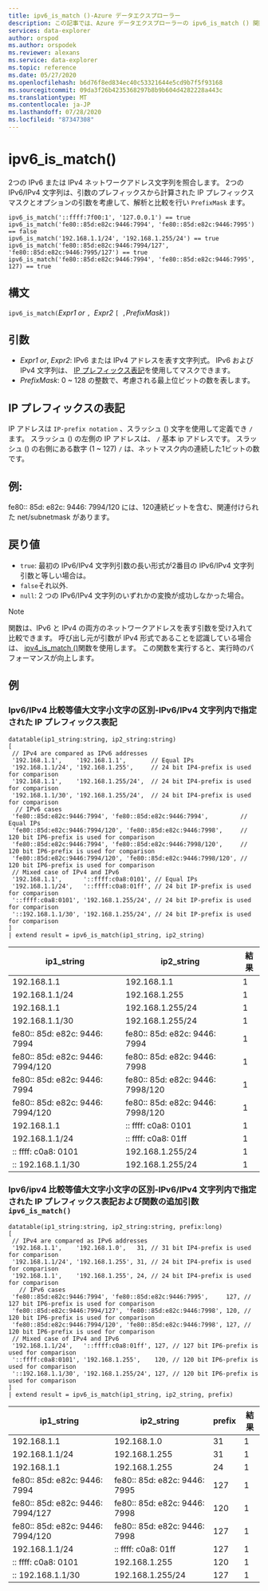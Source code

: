 ```yaml
---
title: ipv6_is_match ()-Azure データエクスプローラー
description: この記事では、Azure データエクスプローラーの ipv6_is_match () 関数について説明します。
services: data-explorer
author: orspod
ms.author: orspodek
ms.reviewer: alexans
ms.service: data-explorer
ms.topic: reference
ms.date: 05/27/2020
ms.openlocfilehash: b6d76f8ed834ec40c53321644e5cd9b7f5f93168
ms.sourcegitcommit: 09da3f26b4235368297b8b9b604d4282228a443c
ms.translationtype: MT
ms.contentlocale: ja-JP
ms.lasthandoff: 07/28/2020
ms.locfileid: "87347308"
---
```

# <a name="ipv6_is_match"></a>ipv6_is_match()

2つの IPv6 または IPv4 ネットワークアドレス文字列を照合します。 2つの IPv6/IPv4 文字列は、引数のプレフィックスから計算された IP プレフィックスマスクとオプションの引数を考慮して、解析と比較を行い `PrefixMask` ます。

```kusto
ipv6_is_match('::ffff:7f00:1', '127.0.0.1') == true
ipv6_is_match('fe80::85d:e82c:9446:7994', 'fe80::85d:e82c:9446:7995') == false
ipv6_is_match('192.168.1.1/24', '192.168.1.255/24') == true
ipv6_is_match('fe80::85d:e82c:9446:7994/127', 'fe80::85d:e82c:9446:7995/127') == true
ipv6_is_match('fe80::85d:e82c:9446:7994', 'fe80::85d:e82c:9446:7995', 127) == true
```

## <a name="syntax"></a>構文

`ipv6_is_match(`*Expr1 or* `, `*Expr2* `[ ,`*PrefixMask*`])`

## <a name="arguments"></a>引数

* *Expr1 or*, *Expr2*: IPv6 または IPv4 アドレスを表す文字列式。 IPv6 および IPv4 文字列は、 [IP プレフィックス表記](#ip-prefix-notation)を使用してマスクできます。
* *PrefixMask*: 0 ~ 128 の整数で、考慮される最上位ビットの数を表します。

## <a name="ip-prefix-notation"></a>IP プレフィックスの表記
 
IP アドレスは `IP-prefix notation` 、スラッシュ () 文字を使用して定義でき `/` ます。
スラッシュ () の左側の IP アドレスは、 `/` 基本 ip アドレスです。 スラッシュ () の右側にある数字 (1 ~ 127) `/` は、ネットマスク内の連続した1ビットの数です。 

## <a name="example"></a>例:
fe80:: 85d: e82c: 9446: 7994/120 には、120連続ビットを含む、関連付けられた net/subnetmask があります。

## <a name="returns"></a>戻り値

* `true`: 最初の IPv6/IPv4 文字列引数の長い形式が2番目の IPv6/IPv4 文字列引数と等しい場合は。
* `false`それ以外.
* `null`: 2 つの IPv6/IPv4 文字列のいずれかの変換が成功しなかった場合。

> [!Note]
> 関数は、IPv6 と IPv4 の両方のネットワークアドレスを表す引数を受け入れて比較できます。 呼び出し元が引数が IPv4 形式であることを認識している場合は、 [ipv4_is_match ()](./ipv4-is-matchfunction.md)関数を使用します。 この関数を実行すると、実行時のパフォーマンスが向上します。

## <a name="examples"></a>例

### <a name="ipv6ipv4-comparison-equality-case---ip-prefix-notation-specified-inside-the-ipv6ipv4-strings"></a>Ipv6/IPv4 比較等値大文字小文字の区別-IPv6/IPv4 文字列内で指定された IP プレフィックス表記

<!-- csl: https://help.kusto.windows.net/Samples -->
```kusto
datatable(ip1_string:string, ip2_string:string)
[
 // IPv4 are compared as IPv6 addresses
 '192.168.1.1',    '192.168.1.1',       // Equal IPs
 '192.168.1.1/24', '192.168.1.255',     // 24 bit IP4-prefix is used for comparison
 '192.168.1.1',    '192.168.1.255/24',  // 24 bit IP4-prefix is used for comparison
 '192.168.1.1/30', '192.168.1.255/24',  // 24 bit IP4-prefix is used for comparison
  // IPv6 cases
 'fe80::85d:e82c:9446:7994', 'fe80::85d:e82c:9446:7994',         // Equal IPs
 'fe80::85d:e82c:9446:7994/120', 'fe80::85d:e82c:9446:7998',     // 120 bit IP6-prefix is used for comparison
 'fe80::85d:e82c:9446:7994', 'fe80::85d:e82c:9446:7998/120',     // 120 bit IP6-prefix is used for comparison
 'fe80::85d:e82c:9446:7994/120', 'fe80::85d:e82c:9446:7998/120', // 120 bit IP6-prefix is used for comparison
 // Mixed case of IPv4 and IPv6
 '192.168.1.1',      '::ffff:c0a8:0101', // Equal IPs
 '192.168.1.1/24',   '::ffff:c0a8:01ff', // 24 bit IP-prefix is used for comparison
 '::ffff:c0a8:0101', '192.168.1.255/24', // 24 bit IP-prefix is used for comparison
 '::192.168.1.1/30', '192.168.1.255/24', // 24 bit IP-prefix is used for comparison
]
| extend result = ipv6_is_match(ip1_string, ip2_string)
```

|ip1_string|ip2_string|結果|
|---|---|---|
|192.168.1.1|192.168.1.1|1|
|192.168.1.1/24|192.168.1.255|1|
|192.168.1.1|192.168.1.255/24|1|
|192.168.1.1/30|192.168.1.255/24|1|
|fe80:: 85d: e82c: 9446: 7994|fe80:: 85d: e82c: 9446: 7994|1|
|fe80:: 85d: e82c: 9446: 7994/120|fe80:: 85d: e82c: 9446: 7998|1|
|fe80:: 85d: e82c: 9446: 7994|fe80:: 85d: e82c: 9446: 7998/120|1|
|fe80:: 85d: e82c: 9446: 7994/120|fe80:: 85d: e82c: 9446: 7998/120|1|
|192.168.1.1|:: ffff: c0a8: 0101|1|
|192.168.1.1/24|:: ffff: c0a8: 01ff|1|
|:: ffff: c0a8: 0101|192.168.1.255/24|1|
|:: 192.168.1.1/30|192.168.1.255/24|1|


### <a name="ipv6ipv4-comparison-equality-case--ip-prefix-notation-specified-inside-the-ipv6ipv4-strings-and-as-additional-argument-of-the-ipv6_is_match-function"></a>Ipv6/ipv4 比較等値大文字小文字の区別-IPv6/IPv4 文字列内で指定された IP プレフィックス表記および関数の追加引数 `ipv6_is_match()`

<!-- csl: https://help.kusto.windows.net/Samples -->
```kusto
datatable(ip1_string:string, ip2_string:string, prefix:long)
[
 // IPv4 are compared as IPv6 addresses 
 '192.168.1.1',    '192.168.1.0',   31, // 31 bit IP4-prefix is used for comparison
 '192.168.1.1/24', '192.168.1.255', 31, // 24 bit IP4-prefix is used for comparison
 '192.168.1.1',    '192.168.1.255', 24, // 24 bit IP4-prefix is used for comparison
   // IPv6 cases
 'fe80::85d:e82c:9446:7994', 'fe80::85d:e82c:9446:7995',     127, // 127 bit IP6-prefix is used for comparison
 'fe80::85d:e82c:9446:7994/127', 'fe80::85d:e82c:9446:7998', 120, // 120 bit IP6-prefix is used for comparison
 'fe80::85d:e82c:9446:7994/120', 'fe80::85d:e82c:9446:7998', 127, // 120 bit IP6-prefix is used for comparison
 // Mixed case of IPv4 and IPv6
 '192.168.1.1/24',   '::ffff:c0a8:01ff', 127, // 127 bit IP6-prefix is used for comparison
 '::ffff:c0a8:0101', '192.168.1.255',    120, // 120 bit IP6-prefix is used for comparison
 '::192.168.1.1/30', '192.168.1.255/24', 127, // 120 bit IP6-prefix is used for comparison
]
| extend result = ipv6_is_match(ip1_string, ip2_string, prefix)
```

|ip1_string|ip2_string|prefix|結果|
|---|---|---|---|
|192.168.1.1|192.168.1.0|31|1|
|192.168.1.1/24|192.168.1.255|31|1|
|192.168.1.1|192.168.1.255|24|1|
|fe80:: 85d: e82c: 9446: 7994|fe80:: 85d: e82c: 9446: 7995|127|1|
|fe80:: 85d: e82c: 9446: 7994/127|fe80:: 85d: e82c: 9446: 7998|120|1|
|fe80:: 85d: e82c: 9446: 7994/120|fe80:: 85d: e82c: 9446: 7998|127|1|
|192.168.1.1/24|:: ffff: c0a8: 01ff|127|1|
|:: ffff: c0a8: 0101|192.168.1.255|120|1|
|:: 192.168.1.1/30|192.168.1.255/24|127|1|
